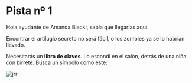 # Pista nº 1

Hola ayudante de Amanda Black!, sabía que llegarías aquí.

Encontrar el artilugio secreto no será fácil, o los zombies ya se lo habrían llevado.

Necesitarás un **libro de claves**. Lo escondí en el salón, detrás de una niña con birrete. Busca un símbolo como éste:

![jrr](https://github.com/jdmuriel/jdmuriel.github.io/assets/11091614/77463d8e-cb8c-4ac7-a81a-dbdeb51db6c9)

